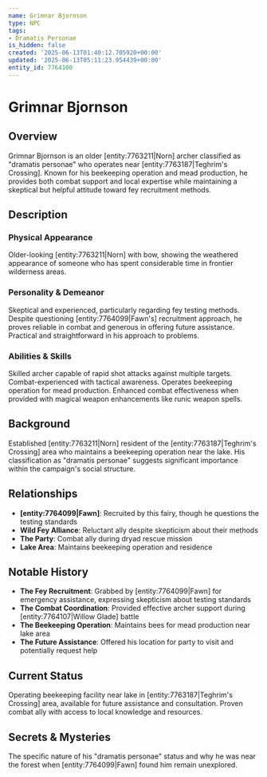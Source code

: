 ```yaml
---
name: Grimnar Bjornson
type: NPC
tags:
- Dramatis Personae
is_hidden: false
created: '2025-06-13T01:40:12.705920+00:00'
updated: '2025-06-13T05:11:23.954439+00:00'
entity_id: 7764100
---
```


# Grimnar Bjornson

## Overview
Grimnar Bjornson is an older [entity:7763211|Norn] archer classified as "dramatis personae" who operates near [entity:7763187|Teghrim's Crossing]. Known for his beekeeping operation and mead production, he provides both combat support and local expertise while maintaining a skeptical but helpful attitude toward fey recruitment methods.

## Description
### Physical Appearance
Older-looking [entity:7763211|Norn] with bow, showing the weathered appearance of someone who has spent considerable time in frontier wilderness areas.

### Personality & Demeanor
Skeptical and experienced, particularly regarding fey testing methods. Despite questioning [entity:7764099|Fawn's] recruitment approach, he proves reliable in combat and generous in offering future assistance. Practical and straightforward in his approach to problems.

### Abilities & Skills
Skilled archer capable of rapid shot attacks against multiple targets. Combat-experienced with tactical awareness. Operates beekeeping operation for mead production. Enhanced combat effectiveness when provided with magical weapon enhancements like runic weapon spells.

## Background
Established [entity:7763211|Norn] resident of the [entity:7763187|Teghrim's Crossing] area who maintains a beekeeping operation near the lake. His classification as "dramatis personae" suggests significant importance within the campaign's social structure.

## Relationships
- **[entity:7764099|Fawn]**: Recruited by this fairy, though he questions the testing standards
- **Wild Fey Alliance**: Reluctant ally despite skepticism about their methods
- **The Party**: Combat ally during dryad rescue mission
- **Lake Area**: Maintains beekeeping operation and residence

## Notable History
- **The Fey Recruitment**: Grabbed by [entity:7764099|Fawn] for emergency assistance, expressing skepticism about testing standards
- **The Combat Coordination**: Provided effective archer support during [entity:7764107|Willow Glade] battle
- **The Beekeeping Operation**: Maintains bees for mead production near lake area
- **The Future Assistance**: Offered his location for party to visit and potentially request help

## Current Status
Operating beekeeping facility near lake in [entity:7763187|Teghrim's Crossing] area, available for future assistance and consultation. Proven combat ally with access to local knowledge and resources.

## Secrets & Mysteries
The specific nature of his "dramatis personae" status and why he was near the forest when [entity:7764099|Fawn] found him remain unexplored.